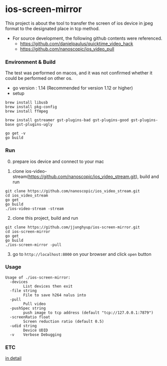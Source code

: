 # ios-screen-mirror
This project is about the tool to transfer the screen of ios device in jpeg format to the designated place in tcp method.

 - For source development, the following github contents were referenced.
   - https://github.com/danielpaulus/quicktime_video_hack
   - https://github.com/nanoscopic/ios_video_pull
   
### Environment & Build
The test was performed on macos, and it was not confirmed whether it could be performed on other os.
 - go version : 1.14 (Recommended for version 1.12 or higher)
 - setup
 ```
 brew install libusb
 brew install pkg-config
 brew install ffmpeg
 
 brew install gstreamer gst-plugins-bad gst-plugins-good gst-plugins-base gst-plugins-ugly
  
 go get -v
 go build
 ```

### Run
0. prepare ios device and connect to your mac

1. clone ios-video-stream(https://github.com/nanoscopic/ios_video_stream.git), build and run
```
git clone https://github.com/nanoscopic/ios_video_stream.git
cd ios_video_stream
go get
go build
./ios-video-stream -stream
```

2. clone this project, build and run
```
git clone https://github.com/jjunghyup/ios-screen-mirror.git
cd ios-screen-mirror
go get
go build
./ios-screen-mirror -pull
```

3. go to `http://localhost:8000` on your browser and click `open` button

### Usage
```
Usage of ./ios-screen-mirror:
  -devices
    	List devices then exit
  -file string
    	File to save h264 nalus into
  -pull
    	Pull video
  -pushSpec string
    	push image to tcp address (default "tcp://127.0.0.1:7879")
  -screenRatio float
    	Screen reduction ratio (default 0.5)
  -udid string
    	Device UDID
  -v	Verbose Debugging
```

### ETC
[in detail](https://velog.io/@chacha/아이폰-미러링-툴-소개)
